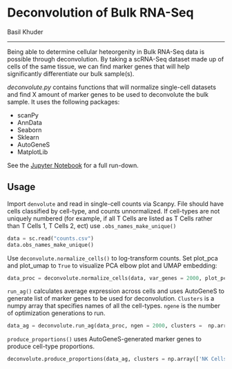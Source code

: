 # Deconvolution of Bulk RNA-Seq
Basil Khuder

-------
Being able to determine cellular heteorgenity in Bulk RNA-Seq data is possible through deconvolution. By taking a scRNA-Seq dataset made 
up of cells of the same tissue, we can find marker genes that will help significantly differentiate our bulk sample(s). 

*deconvolute.py* contains functions that will normalize single-cell datasets and find X amount of marker genes to be used to
deconvolute the bulk sample. It uses the following packages: 

- scanPy
- AnnData
- Seaborn
- Sklearn
- AutoGeneS
- MatplotLib

See the [Jupyter Notebook](https://github.com/basilkhuder/BulkDeconvolution/blob/master/deconvolute.ipynb) for a full run-down. 

## Usage

Import ```denvolute``` and read in single-cell counts via Scanpy. File should have cells classified by cell-type, and counts unnormalized. If cell-types are not uniquely numbered (for example, if all T Cells are listed as T Cells rather than T Cells 1, T Cells 2, ect) use ```.obs_names_make_unique()```

``` python
data = sc.read("counts.csv")
data.obs_names_make_unique()
```

Use ```deconvolute.normalize_cells()``` to log-transform counts. Set plot_pca and plot_umap to ```True``` to visualize PCA elbow plot and UMAP embedding:

``` python
data_proc = deconvolute.normalize_cells(data, var_genes = 2000, plot_pca = True, pca_umap = True)
```

```run_ag()``` calculates average expression across cells and uses AutoGeneS to generate list of marker genes to be used for deconvolution. ```Clusters``` is a numpy array that specifies names of all the cell-types. ```ngene``` is the number of optimization generations to run. 

``` python
data_ag = deconvolute.run_ag(data_proc, ngen = 2000, clusters =  np.array(['NK Cells', 'T Cells' ,'B Cells','DC Cells']))
```

```produce_proportions()``` uses AutoGeneS-generated marker genes to produce cell-type proportions.

``` python
deconvolute.produce_proportions(data_ag, clusters = np.array(['NK Cells', 'T Cells' ,'B Cells','DC Cells']))
```
